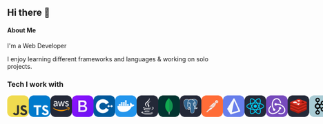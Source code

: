 ## Hi there 👋

#### About Me 
I'm a Web Developer

I enjoy learning different frameworks and languages & working on solo projects.

### Tech I work with
<div style="display:flex;">
<img src="https://github.com/tandpfun/skill-icons/raw/main/icons/JavaScript.svg" style="width: 50px; height: 50px; " alt="js Icon">
<img src="https://github.com/tandpfun/skill-icons/raw/main/icons/TypeScript.svg" style="width: 50px; height: 50px; " alt="ts Icon">
<img src="https://github.com/tandpfun/skill-icons/raw/main/icons/AWS-Dark.svg" style="width: 50px; height: 50px; " alt="aws Icon">
<img src="https://github.com/tandpfun/skill-icons/raw/main/icons/Bootstrap.svg" style="width: 50px; height: 50px; " alt="bootstrap Icon">
<img src="https://github.com/tandpfun/skill-icons/raw/main/icons/CPP.svg" style="width: 50px; height: 50px; " alt="C++ Icon">
<img src="https://github.com/tandpfun/skill-icons/raw/main/icons/Docker.svg" style="width: 50px; height: 50px; " alt="Docker Icon">
<img src="https://github.com/tandpfun/skill-icons/raw/main/icons/Java-Dark.svg" style="width: 50px; height: 50px; " alt="java Icon">
<img src="https://github.com/tandpfun/skill-icons/raw/main/icons/MongoDB.svg" style="width: 50px; height: 50px; " alt="mongodb Icon">
<img src="https://github.com/tandpfun/skill-icons/raw/main/icons/PostgreSQL-Dark.svg" style="width: 50px; height: 50px; " alt="postgre Icon">
<img src="https://github.com/tandpfun/skill-icons/raw/main/icons/Postman.svg" style="width: 50px; height: 50px; " alt="postman Icon">
<img src="https://github.com/tandpfun/skill-icons/raw/main/icons/Prisma.svg" style="width: 50px; height: 50px; " alt="prisma Icon">
<img src="https://github.com/tandpfun/skill-icons/raw/main/icons/React-Dark.svg" style="width: 50px; height: 50px; " alt="react Icon">
<img src="https://github.com/tandpfun/skill-icons/raw/main/icons/Redux.svg" style="width: 50px; height: 50px; " alt="redux Icon">
<img src="https://github.com/tandpfun/skill-icons/raw/main/icons/Redis-Dark.svg" style="width: 50px; height: 50px; " alt="redis Icon">
<img src="https://github.com/tandpfun/skill-icons/blob/main/icons/Kafka.svg" style="width: 50px; height: 50px; " alt="redis Icon">
<img src="https://github.com/tandpfun/skill-icons/raw/main/icons/NextJS-Dark.svg" style="width: 50px; height: 50px; " alt="nextjs Icon">
<img src="https://img.icons8.com/?size=512&id=rHpveptSuwDz&format=png" style="width: 50px; height: 50px; " alt="JWT Icon">
</div>
